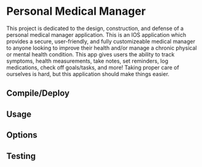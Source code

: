 # Personal Medical Manager
This project is dedicated to the design, construction, and defense of a personal medical manager application. 
This is an IOS application which provides a secure, user-friendly, and fully customizeable medical manager to anyone looking to improve their 
health and/or manage a chronic physical or mental health condition. This app gives users the ability to track symptoms, 
health measurements, take notes, set reminders, log medications, check off goals/tasks, and more! Taking proper care of ourselves is hard, but this 
application should make things easier. 

## Compile/Deploy

## Usage

## Options

## Testing

